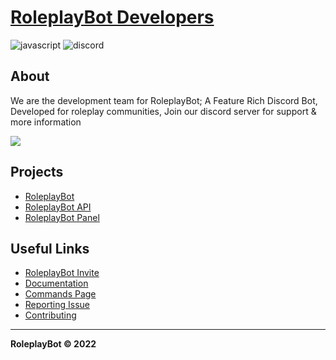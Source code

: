 # [RoleplayBot Developers](https://roleplaybot.xyz)
![javascript](https://badges.aleen42.com/src/javascript.svg)
![discord](https://badges.aleen42.com/src/discord.svg)

## About
We are the development team for RoleplayBot; A Feature Rich Discord Bot, Developed for roleplay communities, Join our discord server for support & more information

<a href="https://discord.gg/mmszmKZzf5 ">
  <img src="https://invidget.switchblade.xyz/mmszmKZzf5" />
</a>

## Projects
- [RoleplayBot](https://roleplaybot.xyz/invite)
- [RoleplayBot API](https://roleplaybot.xyz/api)
- [RoleplayBot Panel](https://roleplaybot.xyz/panel)

## Useful Links

- [RoleplayBot Invite](https://roleplaybot.xyz/invite)
- [Documentation](https://docs.roleplaybot.xyz)
- [Commands Page](https://roleplaybot.xyz/commands)
- [Reporting Issue](https://roleplaybot.xyz/support)
- [Contributing](https://roleplaybot.xyz/support)

---

**RoleplayBot © 2022**
